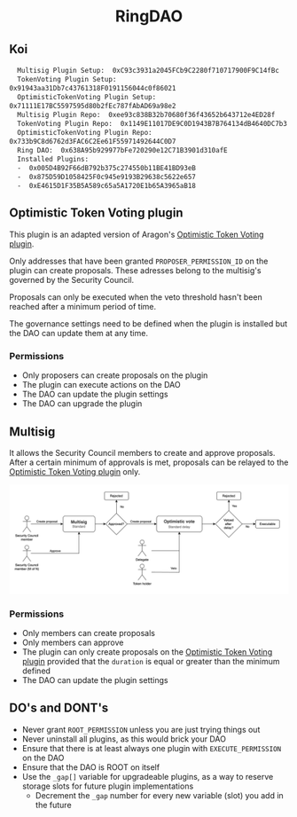 # <h1 align="center"> RingDAO </h1>

## Koi
```
  Multisig Plugin Setup:  0xC93c3931a2045FCb9C2280f710717900F9C14fBc
  TokenVoting Plugin Setup:  0x91943aa31Db7c43761318F0191156044c0f86021
  OptimisticTokenVoting Plugin Setup:  0x71111E17BC5597595d80b2fEc787fAbAD69a98e2
  Multisig Plugin Repo:  0xee93c838B32b70680f36f43652b643712e4ED28f
  TokenVoting Plugin Repo:  0x1149E11017DE9C0D1943B7B764134dB4640DC7b3
  OptimisticTokenVoting Plugin Repo:  0x733b9C8d6762d3FAC6C2Ee61F55971492644C0D7
  Ring DAO:  0x638A95b929977bFe720290e12C71B3901d310afE
  Installed Plugins:
  -  0x005D4B92F66dB792b375c274550b11BE41BD93eB
  -  0x875D59D1058425F0c945e9193B29638c5622e657
  -  0xE4615D1F35B5A589c65a5A1720E1b65A3965aB18
```

## Optimistic Token Voting plugin

This plugin is an adapted version of Aragon's [Optimistic Token Voting plugin](https://github.com/aragon/optimistic-token-voting-plugin). 

Only addresses that have been granted `PROPOSER_PERMISSION_ID` on the plugin can create proposals. These adresses belong to the multisig's governed by the Security Council. 

Proposals can only be executed when the veto threshold hasn't been reached after a minimum period of time.

The governance settings need to be defined when the plugin is installed but the DAO can update them at any time.

### Permissions

- Only proposers can create proposals on the plugin
- The plugin can execute actions on the DAO
- The DAO can update the plugin settings
- The DAO can upgrade the plugin

## Multisig

It allows the Security Council members to create and approve proposals. After a certain minimum of approvals is met, proposals can be relayed to the [Optimistic Token Voting plugin](#optimistic-token-voting-plugin) only.

![Standard proposal flow](./img/std-proposal-flow.png)

### Permissions

- Only members can create proposals
- Only members can approve
- The plugin can only create proposals on the [Optimistic Token Voting plugin](#optimistic-token-voting-plugin) provided that the `duration` is equal or greater than the minimum defined
- The DAO can update the plugin settings

## DO's and DONT's

- Never grant `ROOT_PERMISSION` unless you are just trying things out
- Never uninstall all plugins, as this would brick your DAO
- Ensure that there is at least always one plugin with `EXECUTE_PERMISSION` on the DAO
- Ensure that the DAO is ROOT on itself
- Use the `_gap[]` variable for upgradeable plugins, as a way to reserve storage slots for future plugin implementations
  - Decrement the `_gap` number for every new variable (slot) you add in the future
